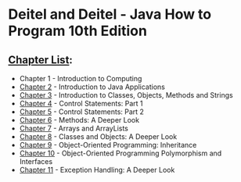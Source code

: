 # Deitel and Deitel - Java How to Program 10th Edition

## [Chapter List](https://github.com/Imlucky77/Javacup/tree/master/src/howtoprogram):

* Chapter 1 - Introduction to Computing
* [Chapter 2](https://github.com/Imlucky77/Javacup/tree/master/src/howtoprogram/Chapter02/exercises) - Introduction to Java Applications
* [Chapter 3](https://github.com/Imlucky77/Javacup/tree/master/src/howtoprogram/Chapter03/exercises) - Introduction to Classes, Objects, Methods and Strings
* [Chapter 4](https://github.com/Imlucky77/Javacup/tree/master/src/howtoprogram/Chapter04)           - Control Statements: Part 1
* [Chapter 5](https://github.com/Imlucky77/Javacup/tree/master/src/howtoprogram/Chapter05)           - Control Statements: Part 2
* [Chapter 6](https://github.com/Imlucky77/Javacup/tree/master/src/howtoprogram/Chapter06)           - Methods: A Deeper Look
* [Chapter 7](https://github.com/Imlucky77/Javacup/tree/master/src/howtoprogram/Chapter07)           - Arrays and ArrayLists
* [Chapter 8](https://github.com/Imlucky77/Javacup/tree/master/src/howtoprogram/Chapter08)           - Classes and Objects: A Deeper Look
* [Chapter 9](https://github.com/Imlucky77/Javacup/tree/master/src/howtoprogram/Chapter09)           - Object-Oriented Programming: Inheritance
* [Chapter 10](https://github.com/Imlucky77/Javacup/tree/master/src/howtoprogram/Chapter10)          - Object-Oriented Programming Polymorphism and Interfaces
* [Chapter 11](https://github.com/Imlucky77/Javacup/tree/master/src/howtoprogram/Chapter11)          - Exception Handling: A Deeper Look 
